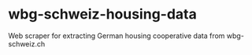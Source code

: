 # wbg-schweiz-housing-data
Web scraper for extracting German housing cooperative data from wbg-schweiz.ch
